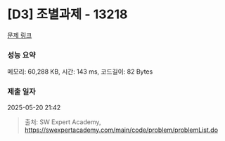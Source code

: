 # [D3] 조별과제 - 13218 

[문제 링크](https://swexpertacademy.com/main/code/problem/problemDetail.do?contestProbId=AXzjvCCq-PwDFASs) 

### 성능 요약

메모리: 60,288 KB, 시간: 143 ms, 코드길이: 82 Bytes

### 제출 일자

2025-05-20 21:42



> 출처: SW Expert Academy, https://swexpertacademy.com/main/code/problem/problemList.do